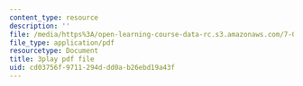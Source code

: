 ```yaml
---
content_type: resource
description: ''
file: /media/https%3A/open-learning-course-data-rc.s3.amazonaws.com/7-05-general-biochemistry-spring-2020/cd03756f9711294ddd0ab26ebd19a43f_3fSY92mJwQY.pdf
file_type: application/pdf
resourcetype: Document
title: 3play pdf file
uid: cd03756f-9711-294d-dd0a-b26ebd19a43f
---
```

